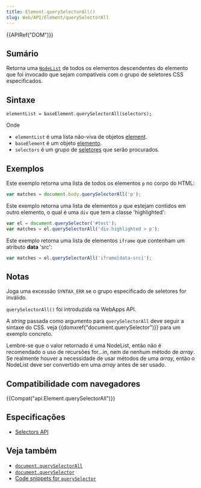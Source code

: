 ```yaml
---
title: Element.querySelectorAll()
slug: Web/API/Element/querySelectorAll
---
```


{{APIRef("DOM")}}

## Sumário

Retorna uma [`NodeList`](/pt-BR/docs/DOM/NodeList) de todos os elementos descendentes do elemento que foi invocado que sejam compatíveis com o grupo de seletores CSS especificados.

## Sintaxe

```
elementList = baseElement.querySelectorAll(selectors);
```

Onde

- `elementList` é uma lista não-viva de objetos [element](/pt-BR/docs/DOM/element).
- `baseElement` é um objeto [elemento](/pt-BR/docs/DOM/element).
- `selectors` é um grupo de [seletores](/pt-BR/docs/Web/Guide/CSS/Getting_Started/Selectors) que serão procurados.

## Exemplos

Este exemplo retorna uma lista de todos os elementos `p` no corpo do HTML:

```js
var matches = document.body.querySelectorAll('p');
```

Este exemplo retorna uma lista de elementos `p` que estejam contidos em outro elemento, o qual é uma `div` que tem a classe 'highlighted':

```js
var el = document.querySelector('#test');
var matches = el.querySelectorAll('div.highlighted > p');
```

Este exemplo retorna uma lista de elementos `iframe` que contenham um atributo **data** 'src':

```js
var matches = el.querySelectorAll('iframe[data-src]');
```

## Notas

Joga uma excessão `SYNTAX_ERR` se o grupo especificado de seletores for inválido.

`querySelectorAll()` foi introduzida na WebApps API.

A _string_ passada como argumento para `querySelectorAll` deve seguir a sintaxe do CSS. veja {{domxref("document.querySelector")}} para um exemplo concreto.

Lembre-se que o valor retornado é uma NodeList, então não é recomendado o uso de recursões for...in, nem de nenhum método de _array_. Se realmente houver a necessidade de usar métodos de uma _array,_ então o NodeList deve ser convertido em uma _array_ antes de ser usado.

## Compatibilidade com navegadores

{{Compat("api.Element.querySelectorAll")}}

## Especificações

- [Selectors API](https://www.w3.org/TR/selectors-api/)

## Veja também

- [`document.querySelectorAll`](/pt-BR/docs/DOM/Document.querySelectorAll)
- [`document.querySelector`](/pt-BR/docs/DOM/Document.querySelector)
- [Code snippets for `querySelector`](/pt-BR/docs/Code_snippets/QuerySelector)
